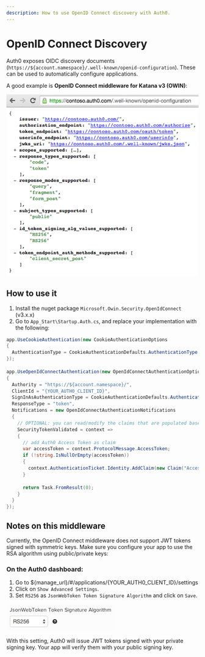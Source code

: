 ```yaml
---
description: How to use OpenID Connect discovery with Auth0.
---
```


# OpenID Connect Discovery

Auth0 exposes OIDC discovery documents (`https://${account.namespace}/.well-known/openid-configuration`). These can be used to automatically configure applications.

A good example is __OpenID Connect middleware for Katana v3 (OWIN)__:

![](/media/articles/oidc-rs256-owin/oidc-discovery.png)

## How to use it

1. Install the nuget package `Microsoft.Owin.Security.OpenIdConnect` (v3.x.x)
2. Go to `App_Start\Startup.Auth.cs`, and replace your implementation with the following:

```cs
app.UseCookieAuthentication(new CookieAuthenticationOptions
{
  AuthenticationType = CookieAuthenticationDefaults.AuthenticationType
});

app.UseOpenIdConnectAuthentication(new OpenIdConnectAuthenticationOptions
{
  Authority = "https://${account.namespace}/",
  ClientId = "{YOUR_AUTH0_CLIENT_ID}",
  SignInAsAuthenticationType = CookieAuthenticationDefaults.AuthenticationType,
  ResponseType = "token",
  Notifications = new OpenIdConnectAuthenticationNotifications
  {
    // OPTIONAL: you can read/modify the claims that are populated based on the JWT
    SecurityTokenValidated = context =>
    {
      // add Auth0 Access Token as claim
      var accessToken = context.ProtocolMessage.AccessToken;
      if (!string.IsNullOrEmpty(accessToken))
      {
        context.AuthenticationTicket.Identity.AddClaim(new Claim("Access Token", accessToken));
      }

      return Task.FromResult(0);
    }
  }
});
```

## Notes on this middleware
Currently, the OpenID Connect middleware does not support JWT tokens signed with symmetric keys. Make sure you configure your app to use the RSA algorithm using public/private keys:

### On the Auth0 dashboard:

1. Go to ${manage_url}/#/applications/{YOUR_AUTH0_CLIENT_ID}/settings
2. Click on `Show Advanced Settings`.
3. Set `RS256` as `JsonWebToken Token Signature Algorithm` and click on `Save`.

![](/media/articles/oidc-rs256-owin/rsa256.png)

With this setting, Auth0 will issue JWT tokens signed with your private signing key. Your app will verify them with your public signing key.
